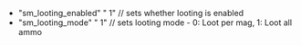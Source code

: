 * "sm_looting_enabled" " 1" // sets whether looting is enabled
 * "sm_looting_mode" " 1" // sets looting mode - 0: Loot per mag, 1: Loot all ammo
